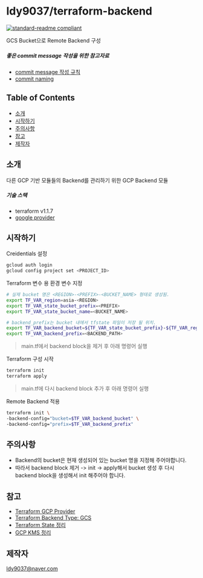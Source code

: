 # ldy9037/terraform-backend

[![standard-readme compliant](https://img.shields.io/badge/readme%20style-standard-brightgreen.svg?style=flat-square)](https://github.com/RichardLitt/standard-readme)

GCS Bucket으로 Remote Backend 구성 

##### 좋은 commit message 작성을 위한 참고자료

- [commit message 작성 규칙](https://meetup.toast.com/posts/106)
- [commit naming](https://blog.ull.im/engineering/2019/03/10/logs-on-git.html)


## Table of Contents

- [소개](#소개)
- [시작하기](#시작하기)
- [주의사항](#주의사항)
- [참고](#참고)
- [제작자](#제작자)

## 소개

 다른 GCP 기반 모듈들의 Backend를 관리하기 위한 GCP Backend 모듈
 
 ##### 기술 스택
 - terraform v1.1.7
 - [google provider](https://registry.terraform.io/providers/hashicorp/tfe/latest/docs)
 
## 시작하기

Creidentials 설정
```sh
gcloud auth login
gcloud config project set <PROJECT_ID>
```

Terraform 변수 용 환경 변수 지정
```sh
# 실제 bucket 명은 <REGION>-<PREFIX>-<BUCKET_NAME> 형태로 생성됨.
export TF_VAR_region=asia-<REGION>
export TF_VAR_state_bucket_prefix=<PREFIX>
export TF_VAR_state_bucket_name=<BUCKET_NAME>

# backend_prefix는 bucket 내에서 tfstate 파일이 저장 될 위치.
export TF_VAR_backend_bucket=${TF_VAR_state_bucket_prefix}-${TF_VAR_region}-${TF_VAR_state_bucket_name}
export TF_VAR_backend_prefix=<BACKEND_PATH>
```

> main.tf에서 backend block을 제거 후 아래 명령어 실행

Terraform 구성 시작

```sh
terraform init
terraform apply
```

> main.tf에 다시 backend block 추가 후 아래 명령어 실행

Remote Backend 적용
```sh
terraform init \
-backend-config="bucket=$TF_VAR_backend_bucket" \
-backend-config="prefix=$TF_VAR_backend_prefix"
```

## 주의사항
- Backend의 bucket은 현재 생성되어 있는 bucket 명을 지정해 주어야합니다. 
- 따라서 backend block 제거 -> init -> apply해서 bucket 생성 후 다시 backend block을 생성해서 init 해주어야 합니다.

## 참고
- [Terraform GCP Provider](https://registry.terraform.io/providers/hashicorp/google/latest/docs)
- [Terraform Backend Type: GCS](https://www.terraform.io/language/settings/backends/gcs)
- [Terraform State 정리](https://harmonious-lan-9d2.notion.site/Terraform-State-79a2e5707e944055a07b3386da9b6491)
- [GCP KMS 정리](https://harmonious-lan-9d2.notion.site/GCP-KMS-cc9b611b88b74ebcb370ae91120b78c0)

## 제작자
[ldy9037@naver.com]()
